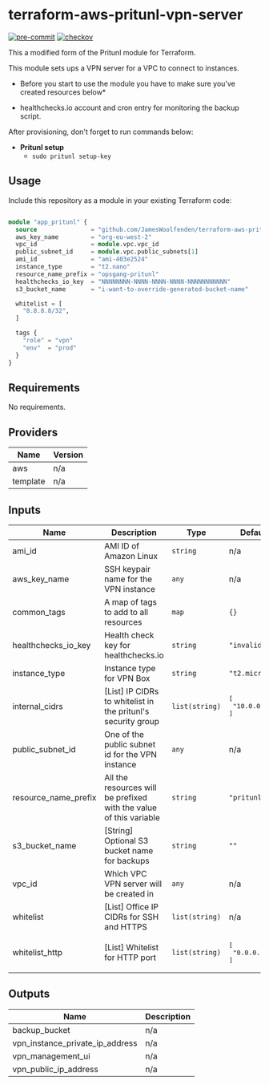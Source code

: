 # terraform-aws-pritunl-vpn-server

[![pre-commit](https://img.shields.io/badge/pre--commit-enabled-brightgreen?logo=pre-commit&logoColor=white)](https://github.com/pre-commit/pre-commit)
[![checkov](https://img.shields.io/badge/checkov-verified-brightgreen)](https://www.checkov.io/)

This a modified form of the Pritunl module for Terraform.

This module sets ups a VPN server for a VPC to connect to instances.

- Before you start to use the module you have to make sure you've created resources below\*

- healthchecks.io account and cron entry for monitoring the backup script.

After provisioning, don't forget to run commands below:

- **Pritunl setup**
  - `sudo pritunl setup-key`

## Usage

Include this repository as a module in your existing Terraform code:

```terraform

module "app_pritunl" {
  source               = "github.com/JamesWoolfenden/terraform-aws-pritunl-vpn-server"
  aws_key_name         = "org-eu-west-2"
  vpc_id               = module.vpc.vpc_id
  public_subnet_id     = module.vpc.public_subnets[1]
  ami_id               = "ami-403e2524"
  instance_type        = "t2.nano"
  resource_name_prefix = "opsgang-pritunl"
  healthchecks_io_key  = "NNNNNNNN-NNNN-NNNN-NNNN-NNNNNNNNNNN"
  s3_bucket_name       = "i-want-to-override-generated-bucket-name"

  whitelist = [
    "8.8.8.8/32",
  ]

  tags {
    "role" = "vpn"
    "env"  = "prod"
  }
}
```

<!-- BEGINNING OF PRE-COMMIT-TERRAFORM DOCS HOOK -->
## Requirements

No requirements.

## Providers

| Name | Version |
|------|---------|
| aws | n/a |
| template | n/a |

## Inputs

| Name | Description | Type | Default | Required |
|------|-------------|------|---------|:--------:|
| ami\_id | AMI ID of Amazon Linux | `string` | n/a | yes |
| aws\_key\_name | SSH keypair name for the VPN instance | `any` | n/a | yes |
| common\_tags | A map of tags to add to all resources | `map` | `{}` | no |
| healthchecks\_io\_key | Health check key for healthchecks.io | `string` | `"invalid"` | no |
| instance\_type | Instance type for VPN Box | `string` | `"t2.micro"` | no |
| internal\_cidrs | [List] IP CIDRs to whitelist in the pritunl's security group | `list(string)` | <pre>[<br>  "10.0.0.0/8"<br>]</pre> | no |
| public\_subnet\_id | One of the public subnet id for the VPN instance | `any` | n/a | yes |
| resource\_name\_prefix | All the resources will be prefixed with the value of this variable | `string` | `"pritunl"` | no |
| s3\_bucket\_name | [String] Optional S3 bucket name for backups | `string` | `""` | no |
| vpc\_id | Which VPC VPN server will be created in | `any` | n/a | yes |
| whitelist | [List] Office IP CIDRs for SSH and HTTPS | `list(string)` | n/a | yes |
| whitelist\_http | [List] Whitelist for HTTP port | `list(string)` | <pre>[<br>  "0.0.0.0/0"<br>]</pre> | no |

## Outputs

| Name | Description |
|------|-------------|
| backup\_bucket | n/a |
| vpn\_instance\_private\_ip\_address | n/a |
| vpn\_management\_ui | n/a |
| vpn\_public\_ip\_address | n/a |

<!-- END OF PRE-COMMIT-TERRAFORM DOCS HOOK -->
